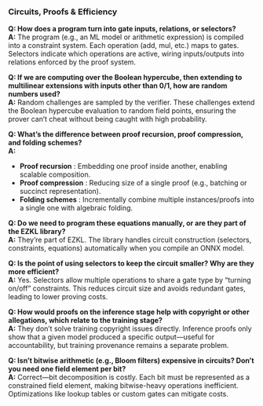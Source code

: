 ### Circuits, Proofs & Efficiency

**Q: How does a program turn into gate inputs, relations, or selectors?**<br/>
**A:** The program (e.g., an ML model or arithmetic expression) is compiled into a constraint system. Each operation (add, mul, etc.) maps to gates. Selectors indicate which operations are active, wiring inputs/outputs into relations enforced by the proof system.

**Q: If we are computing over the Boolean hypercube, then extending to multilinear extensions with inputs other than 0/1, how are random numbers used?**<br/>
**A:** Random challenges are sampled by the verifier. These challenges extend the Boolean hypercube evaluation to random field points, ensuring the prover can’t cheat without being caught with high probability.

**Q: What’s the difference between proof recursion, proof compression, and folding schemes?**<br/>
**A:**

* **Proof recursion** : Embedding one proof inside another, enabling scalable composition.
* **Proof compression** : Reducing size of a single proof (e.g., batching or succinct representation).
* **Folding schemes** : Incrementally combine multiple instances/proofs into a single one with algebraic folding.

**Q: Do we need to program these equations manually, or are they part of the EZKL library?**<br/>
**A:** They’re part of EZKL. The library handles circuit construction (selectors, constraints, equations) automatically when you compile an ONNX model.

**Q: Is the point of using selectors to keep the circuit smaller? Why are they more efficient?**<br/>
**A:** Yes. Selectors allow multiple operations to share a gate type by “turning on/off” constraints. This reduces circuit size and avoids redundant gates, leading to lower proving costs.

**Q: How would proofs on the inference stage help with copyright or other allegations, which relate to the training stage?**<br/>
**A:** They don’t solve training copyright issues directly. Inference proofs only show that a given model produced a specific output—useful for accountability, but training provenance remains a separate problem.

**Q: Isn’t bitwise arithmetic (e.g., Bloom filters) expensive in circuits? Don’t you need one field element per bit?**<br/>
**A:** Correct—bit decomposition is costly. Each bit must be represented as a constrained field element, making bitwise-heavy operations inefficient. Optimizations like lookup tables or custom gates can mitigate costs.
